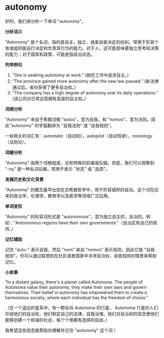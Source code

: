 # autonomy

好的，我们来分析一下单词 "autonomy"。

  

**分析词义**

  

"Autonomy" 是个名词，指的是自主，独立，或者自我决定的权利。常用于形容个体或组织能自行决定和负责其行为的能力。对于人，这可能意味着独立思考和决策的能力；对于国家和政策，可能是指自治状态。

  

**列举例句**

  

1.  "She is seeking autonomy at work." (她在工作中追求自主。)
2.  "The province gained more autonomy after the new law passed." (新法律通过后，省份获得了更多自治权。)
3.  "The company has a high degree of autonomy over its daily operations." (该公司对日常运营拥有高度的自主权。)

  

**词根分析**

  

"Autonomy" 来自于希腊词根 "autos"，意为自我，和 "nomos"，意为法则。因此"autonomy" 的字面翻译为 “自我法则” 或 "自我规则"。

  

一些相关的词汇有：automatic（自动的），autopilot（自动驾驶），nomology（法则论）。

  

**词缀分析**

  

"Autonomy" 由两个词根组成，没有特殊的前缀或后缀。但是，我们可以观察到 "-ny" 是一种名词后缀，常用于表示 "状态" 或 "品质"。

  

**发展历史和文化背景**

  

"Autonomy" 的概念最早出现在古希腊哲学中，用于形容城邦的自治。这个词在后来的政治学，伦理学，教育学以及医学等领域广泛应用。

  

**单词变形**

  

"Autonomy" 的形容词形式是 "autonomous"，意为独立自主的，自治的。例如：“Autonomous regions have their own governments.”（自治区有自己的政府。）

  

**记忆辅助**

  

记住 "auto-" 表示自我，然后 "nom" 来自 "nomos" 表示规则，因此它是 "自我规则"。你可以通过联想到在社区或者国家中寻求自治权、自我规则的情景来帮助记忆。

  

**小故事**

  

"In a distant galaxy, there's a planet called Autonoma. The people of Autonoma value their autonomy, they make their own laws and govern themselves. Their belief in autonomy has empowered them to create a harmonious society, where each individual has the freedom of choice."

  

（在一个遥远的星系中，有一颗名叫 Autonoma 的行星。 Autonoma 行星的人们珍视他们的自治权，他们制定自己的法律，自我治理。他们对自治权的信念使他们能够创建一个和谐的社会，每个个体都有选择的自由。）

  

我希望这些信息能帮助你理解并记住 "autonomy" 这个词！

